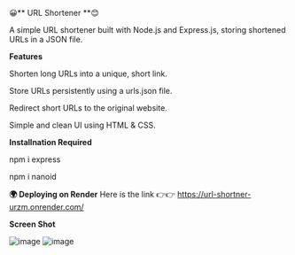 😀** URL Shortener **😊

A simple URL shortener built with Node.js and Express.js, storing shortened URLs in a JSON file.

**Features**

Shorten long URLs into a unique, short link.

Store URLs persistently using a urls.json file.

Redirect short URLs to the original website.

Simple and clean UI using HTML & CSS.

**Installnation Required**

npm i express

npm i nanoid

**🌍 Deploying on Render**
Here is the link 👉👉  https://url-shortner-urzm.onrender.com/

**Screen Shot**

![image](https://github.com/user-attachments/assets/74a73515-e1cc-4899-922e-a039d45c39e4)
![image](https://github.com/user-attachments/assets/675732c9-d4a6-4911-b4fd-d4b9f34a37f8)

